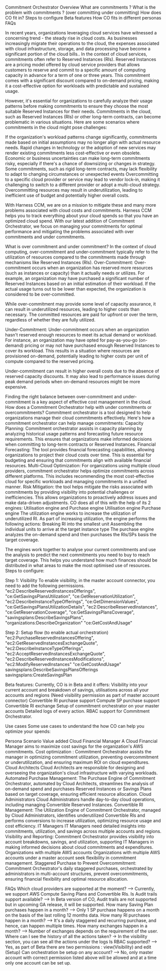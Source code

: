 Commitment Orchestrator
Overview
What are commitments ?
What is the problem with commitments ? (over committing under committing)
How does CO fit in?
Steps to configure
Beta features 
How CO fits in different personas
FAQs

In recent years, organizations leveraging cloud services have witnessed a concerning trend - the steady rise in cloud costs. As businesses increasingly migrate their operations to the cloud, the expenses associated with cloud infrastructure, storage, and data processing have become a significant portion of the cloud bills..
In the context of cloud services, commitments often refer to Reserved Instances (RIs). Reserved Instances are a pricing model offered by cloud service providers that allows customers to reserve and commit to a specific amount of computing capacity in advance for a term of one or three years. This commitment comes with a significant discount compared to on-demand pricing, making it a cost-effective option for workloads with predictable and sustained usage.

However, it's essential for organizations to carefully analyze their usage patterns before making commitments to ensure they choose the most suitable Reserved Instances for their needs.
Commitments in the cloud, such as Reserved Instances (RIs) or other long-term contracts, can become problematic in various situations. Here are some scenarios where commitments in the cloud might pose challenges:

 If the organization's workload patterns change significantly, commitments made based on initial assumptions may no longer align with actual resource needs.
Rapid changes in technology or the adoption of new services may render existing commitments less cost-effective or even obsolete.
Economic or business uncertainties can make long-term commitments risky, especially if there's a chance of downsizing or changes in strategy.
Some commitments, such as rigid long-term contracts, may lack flexibility to adapt to changing circumstances or unexpected events 
Overcommitting to a specific cloud provider or service may lead to vendor lock-in, making it challenging to switch to a different provider or adopt a multi-cloud strategy.
Overcommitting resources may result in underutilization, leading to inefficient use of budget and potentially higher overall costs.

With Harness CCM, we are on a mission to mitigate these and many more problems associated with cloud costs and commitments. Harness CCM helps you to track everything about your cloud spends so that you have an optimized cloud spend. With our latest addition of Commitment Orchestrator, we focus on managing your commitments for optimal performance and mitigating the problems associated with over commitments and under commitments.

What is over commitment and under commitment?
In the context of cloud computing, over-commitment and under-commitment typically refer to the utilization of resources compared to the commitments made through mechanisms like Reserved Instances (RIs). 
Over-Commitment:
Over-commitment occurs when an organization has reserved more resources (such as instances or capacity) than it actually needs or utilizes.
For example, an organization may have purchased a significant number of Reserved Instances based on an initial estimation of their workload. If the actual usage turns out to be lower than expected, the organization is considered to be over-committed.

While over-commitment may provide some level of capacity assurance, it can result in underutilized resources, leading to higher costs than necessary. The committed resources are paid for upfront or over the term, regardless of whether they are fully utilized.

Under-Commitment:
Under-commitment occurs when an organization hasn't reserved enough resources to meet its actual demand or workload. For instance, an organization may have opted for pay-as-you-go (on-demand) pricing or may not have purchased enough Reserved Instances to cover its workload. This results in a situation where resources are provisioned on-demand, potentially leading to higher costs per unit of compute compared to the reserved pricing.

Under-commitment can result in higher overall costs due to the absence of reserved capacity discounts. It may also lead to performance issues during peak demand periods when on-demand resources might be more expensive.

Finding the right balance between over-commitment and under-commitment is a key aspect of effective cost management in the cloud.
How does a Commitment Orchestrator help with under commitments or overcommitments?
Commitment orchestrator is a tool designed to help organizations manage their cloud commitments effectively. Here's how a commitment orchestrator can help manage commitments:
 Capacity Planning: Commitment orchestrator assists in capacity planning by analyzing historical usage patterns and forecasting future resource requirements. This ensures that organizations make informed decisions when committing to long-term contracts or Reserved Instances.
Financial Forecasting: The tool provides financial forecasting capabilities, allowing organizations to project their cloud costs over time. This is essential for budgeting and ensuring that commitments align with available financial resources.
 Multi-Cloud Optimization:  For organizations using multiple cloud providers, commitment orchestrator helps optimize commitments across different platforms. This includes recommending the most cost-effective cloud for specific workloads and managing commitments in a unified manner.
 Risk Mitigation: the tool helps mitigate the risks associated with commitments by providing visibility into potential challenges or inefficiencies. This allows organizations to proactively address issues and make data-driven adjustments.
CO does all of this with the help of its 2 engines: Utilisation engine and Purchase engine
Utilisation engine
Purchase engine
The utilization engine works to increase the utilization of underutilized RI. As part of increasing utilization, the engine performs the following actions:
Breaking RI into the smallest unit
Assembling the individual units to arrive at the target instance type
The purchase engine analyzes  the on-demand spend and then purchases the RIs/SPs basis the target coverage.


The engines work together to analyse your current commitments and use the analysis to predict the next commitments you need to buy to reach target coverage. This helps you understand how much finances should be distributed in what areas to make the most optimised use of resources.  
Steps to configure:

Step 1: Visibility
To enable visibility, in the master account connector, you need to add the following permissions.
"ec2:DescribeReservedInstancesOfferings",
"ce:GetSavingsPlansUtilization",
"ce:GetReservationUtilization",
"ec2:DescribeInstanceTypeOfferings",
"ce:GetDimensionValues",
"ce:GetSavingsPlansUtilizationDetails",
"ec2:DescribeReservedInstances",
"ce:GetReservationCoverage",
"ce:GetSavingsPlansCoverage",
"savingsplans:DescribeSavingsPlans",
"organizations:DescribeOrganization"
"ce:GetCostAndUsage"

Step 2: Setup flow (to enable actual orchestration)
"ec2:PurchaseReservedInstancesOffering",
"ec2:GetReservedInstancesExchangeQuote",
"ec2:DescribeInstanceTypeOfferings",
"ec2:AcceptReservedInstancesExchangeQuote",
"ec2:DescribeReservedInstancesModifications",
"ec2:ModifyReservedInstances"
"ce:GetCostAndUsage"
savingsplans:DescribeSavingsPlansOfferings
savingsplans:CreateSavingsPlan


Beta features:
Currently, CO is in Beta and it offers:
Visibility into your current account and breakdown of savings, utilisations across all your accounts and regions (Need visibility permission as part of master account connector)
Convertible RI purchase support
Compute SP purchase support
Convertible RI exchange
Setup of commitment orchestrator on your master accounts
Detailed logs of every action.
RBAC support for Commitment Orchestrator.

Use cases
Some use cases to understand the how CO can help you optimize your spends:

Persona
Scenario
Value added
Cloud Financial Manager 
A Cloud Financial Manager aims to maximize cost savings for the organization's AWS commitments.
Cost optimization : Commitment Orchestrator assists the manager in optimizing commitment utilization, preventing overcommitment or underutilization, and ensuring maximum ROI on cloud expenditures.
Cloud Architects 
Cloud Architects are responsible for designing and overseeing the organization's cloud infrastructure with varying workloads.
Automated Purchase Management: The Purchase Engine of Commitment Orchestrator, automated by Cloud Architects, streamlines the analysis of on-demand spend and purchases Reserved Instances or Savings Plans based on target coverage, ensuring efficient resource allocation.
Cloud Administrators 
Cloud Administrators handle day-to-day cloud operations, including managing Convertible Reserved Instances.
Convertible RI Management: The Utilization Engine of Commitment Orchestrator, managed by Cloud Administrators, identifies underutilized Convertible RIs and performs conversions to increase utilization, optimizing resource usage and cost efficiency.
IT Managers
IT Managers need detailed insights into commitments, utilization, and savings across multiple accounts and regions.
Visibility and Reporting: Commitment Orchestrator provides visibility into account breakdowns, savings, and utilization, supporting IT Managers in making informed decisions about cloud commitments and expenditures.
Organizations with multiple AWS accounts
Organizations with multiple AWS accounts under a master account seek flexibility in commitment management.
Staggered Purchase to Prevent Overcommitment: Commitment Orchestrator's daily staggered purchases, orchestrated by administrators in multi-account structures, prevent overcommitments, ensuring financial flexibility and optimal resource allocation.











FAQs
Which cloud providers are supported at the moment?
 --> Currently, we support AWS Compute Saving Plans and Convertible RIs.
Is Audit trails support available?
 --> In Beta version of CO, Audit trails are not supported but in upcoming GA release, it will be supported.
How many Saving Plan purchases happen in a month?
--> Only 1 SP purchase happens on a month on the basis of the last rolling 12 months data.
How many RI purchases happen in a month?
--> It's a daily staggered and recurring purchase, and hence, can happen multiple times.
How many exchanges happen in a month?
--> Number of exchanges depends on the requirement of the user.
Where can I see the history of all the actions taken?
→ In the visibility section, you can see all the actions under the logs
Is RBAC supported?
--> Yes, as part of Beta there are two permissions : view(Visibility) and edit (Setup)
Can orchestration be setup on any account?
--> No, only master account with correct permission listed above will be allowed and at a time only one account can be set up.



